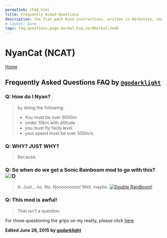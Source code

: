 ```yaml
---
permalink: /FAQ.html
title: Frequently Asked Questions
description: the flat-pack Kiea instructions, written in Kerbalese, unusally present
# layout: bare
tags: faq,questions,page,kerbal,ksp,zer0Kerbal,zedK
---
```


<!-- FAQ.md v1.0.0.0
NyanCat (NCAT)
created: 01 Apr 2022
updated: 
-->

# NyanCat (NCAT)

[Home](/index.md)

## Frequently Asked Questions **FAQ** by [`@godarklight`][godarklight]

### Q: How do I Nyan?

> by doing the following:
>
>* You must be over 9000m
>* under 10km with altitude
>* you must fly fairly level
>* your speed must be over 500m/s.

### Q: WHY? JUST WHY?

>Because.

### Q: So when do we get a Sonic Rainboom mod to go with this? ![:D](https://kerbal-forum-uploads.s3.us-west-2.amazonaws.com/emoticons/default_k_cheesy.gif)

> A: Just... no. No. Nooooooooo! Well, maybe.
> [![Double RainBoom!](https://img.youtube.com/vi/XcgebiaaaWI/0.jpg)](https://www.youtube.com/watch?v=XcgebiaaaWI)

### Q: This mod is awful!

>That isn't a question.

For those questioning the grips on my reality, please click [here](https://forum.kerbalspaceprogram.com/)

**Edited June 28, 2015 by [godarklight][godarklight]**

[godarklight]: https://forum.kerbalspaceprogram.com/index.php?/profile/92588-*/ "godarklight"

<!-- this file CC BY-NC-ND 3.0 Unported by zer0Kerbal -->